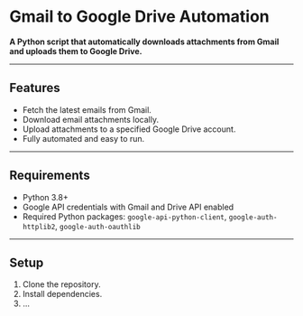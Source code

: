 # Gmail to Google Drive Automation

**A Python script that automatically downloads attachments from Gmail and uploads them to Google Drive.**

---

## Features

- Fetch the latest emails from Gmail.  
- Download email attachments locally.  
- Upload attachments to a specified Google Drive account.  
- Fully automated and easy to run.  

---

## Requirements

- Python 3.8+  
- Google API credentials with Gmail and Drive API enabled  
- Required Python packages: `google-api-python-client`, `google-auth-httplib2`, `google-auth-oauthlib`  

---

## Setup

1. Clone the repository.  
2. Install dependencies.
3. ...
